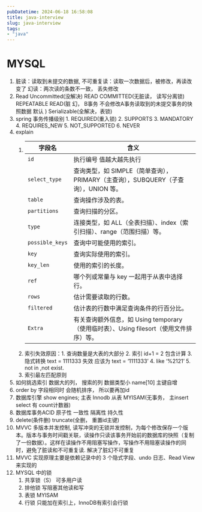 ```yaml
---
pubDatetime: 2024-06-18 16:58:08
title: java-interview
slug: java-interview
tags:
- "java"
---
```


# MYSQL
1. 脏读：读取到未提交的数据, 不可重复读：读取一次数据后，被修改，再读改变了  幻读：两次读的条数不一致，   丢失修改
2. Read Uncommitted(没解决)  READ COMMITTED(无脏读， 读写分离锁) REPEATABLE READ(脏  幻， B事务 不会修改A事务读取到的未提交事务的快照数据   默认 )  Serializable(全解决，表锁) 
3. spring 事务传播级别 1. REQUIRED(重入锁) 2. SUPPORTS 3. MANDATORY 4. REQUIRES_NEW 5. NOT_SUPPORTED 6. NEVER
4. explain
   1. | 字段名        | 含义                                                         |
      |---------------|------------------------------------------------------------|
      | `id`          | 执行编号 值越大越先执行                                               |
      | `select_type` | 查询类型，如 SIMPLE（简单查询），PRIMARY（主查询），SUBQUERY（子查询），UNION 等。    |
      | `table`       | 查询操作涉及的表。                                                  |
      | `partitions`  | 查询扫描的分区。                                                   |
      | `type`        | 连接类型，如 ALL（全表扫描）、index（索引扫描）、range（范围扫描）等。                 |
      | `possible_keys` | 查询中可能使用的索引。                                                |
      | `key`         | 查询实际使用的索引。                                                 |
      | `key_len`     | 使用的索引的长度。                                                  |
      | `ref`         | 哪个列或常量与 key 一起用于从表中选择行。                                    |
      | `rows`        | 估计需要读取的行数。                                                 |
      | `filtered`    | 估计表的行数中满足查询条件的行百分比。                                        |
      | `Extra`       | 有关查询额外信息，如 Using temporary（使用临时表）、Using filesort（使用文件排序）等。 |
   2.  索引失效原因：1. 查询数量是大表的大部分 2. 索引 id+1 = 2 包含计算 3. 隐式转换 text = 1111333 失效 应该为 text = ‘1111333’ 4. like ‘%2121’ 5. not in ,not exist.
   3. 索引最左匹配原则
3. 如何挑选索引 数据大的列， 搜索的列 数据类型小 name[10]  主键自增
4. order by 字段相同时 会随机排序， 所以要再加id  
5. 数据库引擎  show engines;  主表 Innodb  从表 MYISAM(无事务， 主insert  select 有 count计数器)
6. 数据库事务ACID 原子性 一致性 隔离性 持久性
7. delete(条件删)  truncate(全删， 重置id主键) 
8. MVVC  多版本并发控制, 读写冲突的无锁并发控制，为每个修改保存一个版本。版本与事务时间戳关联，读操作只读该事务开始前的数据库的快照（复制了一份数据）。这样在读操作不用阻塞写操作，写操作不用阻塞读操作的同时，避免了脏读和不可重复读. 解决了脏幻不可重复
9. MVVC  实现原理主要是依赖记录中的 3 个隐式字段、undo 日志、Read View 来实现的 
10. MYSQL 中的锁
    1. 共享锁（S） 可多用户读
    2. 排他锁 写阻塞其他读和写
    3. 表锁 MYISAM
    4. 行锁 只能加在索引上，InnoDB有索引会行锁